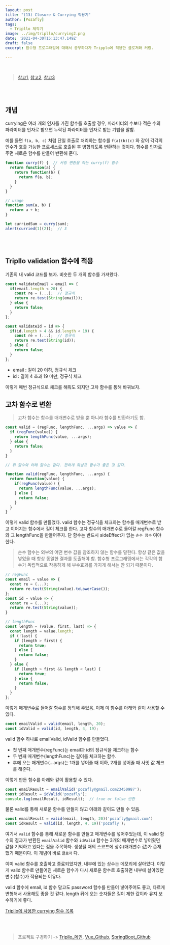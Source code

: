 ```yaml
---
layout: post
title: "(13) Closure & Currying 적용기"
author: [Pozafly]
tags:
  - Tripllo 제작기
image: ../img/tripllo/currying2.png
date: '2021-04-30T15:13:47.149Z'
draft: false
excerpt: 함수형 프로그래밍에 대해서 공부하다가 Tripplo에 적용한 클로저와 커링.

---
```


<br/>


> [참고1](https://sujinlee.me/currying-in-functional-javascript/), [참고2](https://github.com/FEDevelopers/tech.description/wiki/%ED%95%A8%EC%88%98%ED%98%95-%ED%94%84%EB%A1%9C%EA%B7%B8%EB%9E%98%EB%A8%B8%EA%B0%80-%EB%90%98%EA%B3%A0-%EC%8B%B6%EB%8B%A4%EA%B3%A0%3F-(Part-2)), [참고3](https://ko.javascript.info/currying-partials)

<br/>

<br/>

## 개념

currying은 여러 개의 인자를 가진 함수를 호출할 경우, 파라미터의 수보다 적은 수의 파라미터를 인자로 받으면 누락된 파라미터를 인자로 받는 기법을 말함.

예를 들면 `f(a, b, c)` 처럼 단일 호출로 처리하는 함수를 `f(a)(b)(c)` 와 같이 각각의 인수가 호출 가능한 프로세스로 호출된 후 병합되도록 변환하는 것이다. 함수를 인자로 주면 새로운 함수를 만들어 반환해 준다.

```js
function curry(f) {  // 커링 변환을 하는 curry(f) 함수
  return function(a) {
    return function(b) {
      return f(a, b);
    }
  }
}

// usage
function sum(a, b) {
  return a + b;
}

let curriedSum = curry(sum);
alert(curried(1)(2));  // 3
```

<br/>

<br/>

## Tripllo validation 함수에 적용

기존의 내 valid 코드를 보자. 비슷한 두 개의 함수를 가져왔다.

```js
const validateEmail = email => {
  if(email.length < 20) {
    const re = (...);  // 정규식
    return re.test(String(email)); 
  } else {
    return false;
  }
};

const validateId = id => {
  if(id.length > 4 && id.length < 19) {
    const re = (...);  // 정규식
    return re.test(String(id));    
  } else {
    return false; 
  }
};
```

- email : 길이 20 이하, 정규식 체크
- id : 길이 4 초과 19 미만, 정규식 체크

이렇게 매번 정규식으로 체크를 해줘도 되지만 고차 함수를 통해 바꿔보자.

## 고차 함수로 변환

> 고차 함수는 함수를 매개변수로 받을 뿐 아니라 함수를 반환하기도 함.

```js
const valid = (regFunc, lengthFunc, ...args) => value => {
  if (regFunc(value)) {
    return lengthFunc(value, ...args);
  } else {
    return false;
  }
}

// 위 함수와 아래 함수는 같다. 편하게 화살표 함수가 좋은 것 같다.

function valid(regFunc, lengthFunc, ...args) {
  return function(value) {
    if(regFunc(value)) {
      return lengthFunc(value, ...args);
    } else {
      return false;
    }
  }
}
```

이렇게 valid 함수를 만들었다. valid 함수는 정규식을 체크하는 함수를 매개변수로 받고 이어지는 함수에서 길이 체크를 한다. 고차 함수의 매개변수로 들어갈 regFunc 함수와 그 lengthFunc을 만들어주자. 단 함수는 반드시 sideEffect가 없는 `순수 함수` 여야 한다.

> 순수 함수는 외부의 어떤 변수 값을 참조하지 않는 함수를 말한다. 항상 같은 값을 넣었을 때 항상 동일한 결과를 도출해야 함. 함수형 프로그래밍에서는 각각의 함수가 독립적으로 작동하게 해 부수효과를 가지게 해서는 안 되기 때문이다.

```js
// regFunc
const email = value => {
  const re = (...);
  return re.test(String(value).toLowerCase());
};
const id = value => {
  const re = (...);
  return re.test(String(value));
}

// lengthFunc
const length = (value, first, last) => {
  const length = value.length;
  if (!last) {
    if (length > first) {
      return true;
    } else {
      return false;
    }
  } else {
    if (length > first && length < last) {
      return true;
    } else {
      return false;
    }
  }
};
```

이렇게 매개변수로 들어갈 함수를 정의해 주었음. 이제 이 함수를 아래와 같이 사용할 수 있다.

```js
const emailValid = valid(email, length, 20);
const idValid = valid(id, length, 4, 19);
```

valid 함수 하나로 emailValid, idValid 함수를 만들었다. 

- 첫 번째 매개변수(regFunc)는 email과 id의 정규식을 체크하는 함수
- 두 번째 매개변수(lengthFunc)는 길이를 체크하는 함수.
- 후에 오는 매개변수(...args)는 1개를 넣어줄 때 이하, 2개를 넣어줄 때 사잇 값 체크를 해준다.

이렇게 만든 함수를 아래와 같이 활용할 수 있다.

```js
const emailResult = emailValid('pozafly@gmail.com23450987');
const idResult = idValid('pozafly');
console.log(emailResult, idResult);  // true or false 반환
```

물론 valid를 통해 새로운 함수를 만들지 않고 아래와 같이도 만들 수 있음.

```js
const emailResult = valid(email, length, 20)('pozafly@gmail.com')
const idResult = valid(id, length, 4, 19)('pozafly');
```

여기서 `valid` 함수를 통해 새로운 함수를 만들고 매개변수를 넣어주었는데, 이 valid 함수의 결과가 반환된 `emailValid` 함수와 `idValid` 함수는 3개의 매개변수로 넣어줬던 값을 기억하고 있다는 점을 주목하자. 생성될 때의 스코프에 상수(매개변수 값)가 존재했기 때문이다. 이 개념이 바로 `클로저` 다.

이미 valid 함수를 호출하고 종료되었지만, 내부에 있는 상수는 메모리에 살아있다. 이렇게 valid 함수로 만들어진 새로운 함수가 다시 새로운 함수로 호출하면 내부에 살아있던 변수(함수)가 적용되는 이유다.

valid 함수에 email, id 함수 말고도 password 함수를 만들어 넣어주어도 좋고, 다르게 변형해서 사용해도 좋을 것 같다. length 뒤에 오는 숫자들은 길이 제한 값이라 유지 보수하기에 좋다.

[Tripllo에 사용한 currying 함수 목록](https://github.com/pozafly/tripllo_vue/blob/9eabdcce73fdeee58749523f81337582b481dfa9/src/utils/validation.js)

<br/>

<br/>

> 프로젝트 구경하기 -> [Tripllo\_메인](https://tripllo.tech), [Vue_Github](https://github.com/pozafly/tripllo_vue), [SpringBoot_Github](https://github.com/pozafly/tripllo_springBoot)